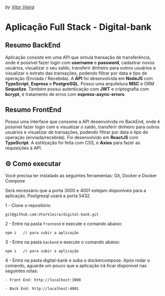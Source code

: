###### by _[Vitor Vieira](https://www.linkedin.com/in/vtorvieira/)_
# Aplicação Full Stack - Digital-bank

## Resumo BackEnd

Aplicação consiste em uma API que simula transação de transferência, onde é possível fazer login com **username** e **password**, cadastrar novos usuários, visualizar o seu saldo, transferir dinheiro para outros usuários e visualizar o extrato das transações, podendo filtrar por data e tipo de operação (Enviada / Recebida).
A **API** foi desenvolvida em **NodeJS** com **TypeScript**, **Express** e **PostgreSQL**. Possui uma arquitetura **MSC** e ORM **Sequelize**. Também possui autenticação com **JWT** e criptografia com **bcrypt**, e tratamento de erros com **express-async-errors**.

## Resumo FrontEnd

Possui uma interface que consome a API desenvolvida no BackEnd, onde é possível fazer login com e visualizar o saldo, transferir dinheiro para outros usuários e visualizar de transações, podendo filtrar por data e tipo de operação (enviada/recebida).
Foi desenvolvido em **ReactJS** com **TypeScript**. A estilização foi feita com CSS, e **Axios** para fazer as requisições à API.

## ⚙️ Como executar

Você precisa ter instalado as seguintes ferramentas: Git, Docker e Docker Compose

Será necessário que a porta 3000 e 4001 estejam disponíveis para a aplicação, Postgresql usará a porta 5432.

1 - Clone o repositório 
```
git@github.com:VtorVieira/digital-bank.git
```
2 - Entre na pasta `frontend` e execute o comando abaixo:
```
npm i   // para subir a aplicação
```
3 - Entre na pasta `backend` e execute o comando abaixo:
```
npm i   // para subir a aplicação
```
4 - Entre na pasta digital-bank  e suba o dockercompose. Após rodar o comando, aguarde um pouco que a aplicação irá ficar disponivel nas seguintes rotas:

  `- Front End: http://localhost:3000`

  `- Back End: http://localhost:4001`
